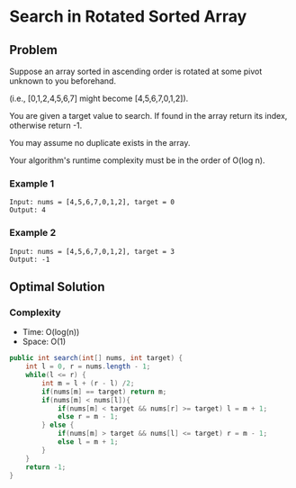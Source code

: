 # Search in Rotated Sorted Array

## Problem

Suppose an array sorted in ascending order is rotated at some pivot unknown to you beforehand.

(i.e., [0,1,2,4,5,6,7] might become [4,5,6,7,0,1,2]).

You are given a target value to search. If found in the array return its index, otherwise return -1.

You may assume no duplicate exists in the array.

Your algorithm's runtime complexity must be in the order of O(log n).

### Example 1

    Input: nums = [4,5,6,7,0,1,2], target = 0
    Output: 4

### Example 2

    Input: nums = [4,5,6,7,0,1,2], target = 3
    Output: -1

## Optimal Solution

### Complexity

- Time: O(log(n))
- Space: O(1)

```java
public int search(int[] nums, int target) {
    int l = 0, r = nums.length - 1;
    while(l <= r) {
        int m = l + (r - l) /2;
        if(nums[m] == target) return m;
        if(nums[m] < nums[l]){
            if(nums[m] < target && nums[r] >= target) l = m + 1;
            else r = m - 1;
        } else {
            if(nums[m] > target && nums[l] <= target) r = m - 1;
            else l = m + 1;
        }
    }
    return -1;  
}
```
